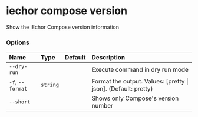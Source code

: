 # iechor compose version

<!---MARKER_GEN_START-->
Show the iEchor Compose version information

### Options

| Name             | Type     | Default | Description                                                    |
|:-----------------|:---------|:--------|:---------------------------------------------------------------|
| `--dry-run`      |          |         | Execute command in dry run mode                                |
| `-f`, `--format` | `string` |         | Format the output. Values: [pretty \| json]. (Default: pretty) |
| `--short`        |          |         | Shows only Compose's version number                            |


<!---MARKER_GEN_END-->
